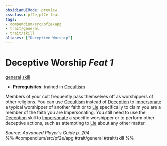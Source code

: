 ```yaml
---
obsidianUIMode: preview
cssclass: pf2e,pf2e-feat
tags:
- compendium/src/pf2e/apg
- trait/general
- trait/skill
aliases: ["Deceptive Worship"]
---
```

# Deceptive Worship  *Feat 1*  
[general](/rules/traits/general.md)  [skill](/rules/traits/skill.md)  

- **Prerequisites**: trained in [Occultism](/compendium/skills.md#Occultism)

Members of your cult frequently pass themselves off as worshippers of other religions. You can use [Occultism](/compendium/skills.md#Occultism) instead of [Deception](/compendium/skills.md#Deception) to [Impersonate](/rules/actions/impersonate.md) a typical worshipper of another faith or to [Lie](/rules/actions/lie.md) specifically to claim you are a member of the faith you are Impersonating. You still need to use the [Deception](/compendium/skills.md#Deception) skill to [Impersonate](/rules/actions/impersonate.md) a specific worshipper or to perform other deceptive actions, such as attempting to [Lie](/rules/actions/lie.md) about any other matter.

*Source: Advanced Player's Guide p. 204*  
%% #compendium/src/pf2e/apg #trait/general #trait/skill %%